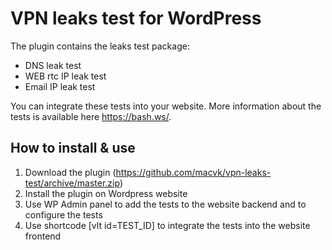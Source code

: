 # VPN leaks test for WordPress

The plugin contains the leaks test package: 
- DNS leak test
- WEB rtc IP leak test
- Email IP leak test

You can integrate these tests into your website.
More information about the tests is available here https://bash.ws/.

## How to install & use 

1. Download the plugin (https://github.com/macvk/vpn-leaks-test/archive/master.zip)
2. Install the plugin on Wordpress website
3. Use WP Admin panel to add the tests to the website backend and to configure the tests
4. Use shortcode [vlt id=TEST_ID] to integrate the tests into the website frontend


